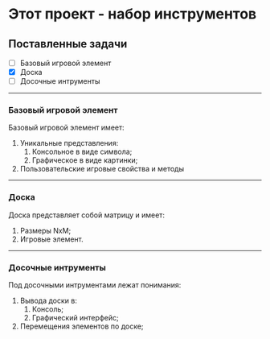 # Этот проект - набор инструментов

## Поставленные задачи
- [ ] Базовый игровой элемент
- [X] Доска
- [ ] Досочные интрументы
---
### Базовый игровой элемент
Базовый игровой элемент имеет:
1. Уникальные представления:
   1. Консольное в виде символа;
   2. Графическое в виде картинки;
2. Пользовательские игровые свойства и методы
---
### Доска
Доска представляет собой матрицу и имеет:
1. Размеры NxM;
2. Игровые элемент.
---
### Досочные интрументы
Под досочными интрументами лежат понимания:
1. Вывода доски в:
   1. Консоль;
   2. Графический интерфейс;
2. Перемещения элементов по доске;